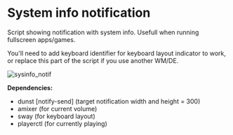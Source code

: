 # System info notification
Script showing notification with system info. Usefull when running fullscreen apps/games.

You'll need to add keyboard identifier for keyboard layout indicator to work, or replace this part of the script if you use another WM/DE.

![sysinfo_notif](https://github.com/vulpes-vulpeos/linux-utilities/assets/40931454/7bf524c5-9f31-4a75-bded-940a76099358)

**Dependencies:**
- dunst [notify-send] (target notification width and height = 300)
- amixer (for current volume)
- sway (for keyboard layout)
- playerctl (for currently playing)
